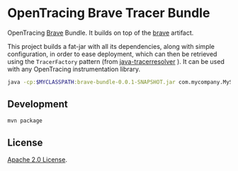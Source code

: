 # OpenTracing Brave Tracer Bundle

OpenTracing [Brave](https://github.com/openzipkin-contrib/brave-opentracing) Bundle. It builds on top of the [brave](https://github.com/apache/incubator-zipkin-brave/tree/master/brave) artifact.

This project builds a fat-jar with all its dependencies, along with simple configuration, in order to ease deployment, which can then be retrieved using the `TracerFactory` pattern (from [java-tracerresolver](https://github.com/opentracing-contrib/java-tracerresolver) ). It can be used with any OpenTracing instrumentation library.

```sh
java -cp:$MYCLASSPATH:brave-bundle-0.0.1-SNAPSHOT.jar com.mycompany.MyService
```

## Development

```sh
mvn package
```

## License

[Apache 2.0 License](./LICENSE).
